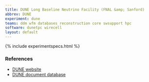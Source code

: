 ```yaml
---
title: DUNE Long Baseline Neutrino Facility (FNAL &amp; Sanford)
abbrev: DUNE
experiment: dune
teams: ddm wfm databases reconstruction core swsupport hpc
software: dunetpc wirecell
layout: default
---
```


{% include experimentspecs.html %}

### References
- [DUNE website](https://www.dunescience.org/)
- [DUNE document database](http://docs.dunescience.org/)
